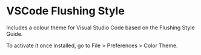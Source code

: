# VSCode Flushing Style
Includes a colour theme for Visual Studio Code based on the Flushing Style Guide.

To activate it once installed, go to File > Preferences > Color Theme.
